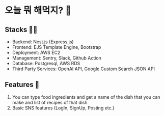 # 오늘 뭐 해먹지? 🥘

## Stacks 👨‍💻

- Backend: Nest.js (Express.js)
- Frontend: EJS Template Engine, Bootstrap
- Deployment: AWS EC2
- Management: Sentry, Slack, Github Action
- Database: Postgresql, AWS RDS
- Third Party Services: OpenAI API, Google Custom Search JSON API

## Features 🔨

1. You can type food ingredients and get a name of the dish that you can make and list of recipes of that dish
2. Basic SNS features (LogIn, SignUp, Posting etc.)
